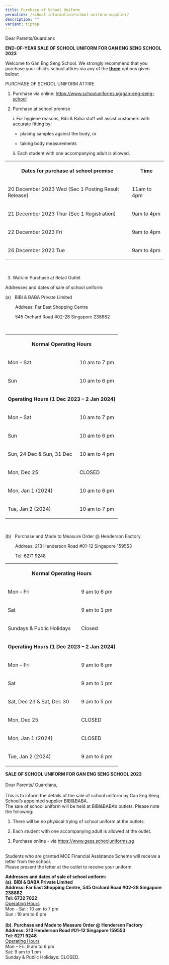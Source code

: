 ```yaml
---
title: Purchase of School Uniform
permalink: /school-information/school-uniform-supplier/
description: ""
variant: tiptap
---
```

<p>Dear Parents/Guardians</p><p><strong>END-OF-YEAR SALE OF SCHOOL UNIFORM FOR GAN ENG SENG SCHOOL 2023</strong></p><p>Welcome to Gan Eng Seng School. We strongly recommend that you purchase your child’s school attires via any of the <strong><u>three</u></strong> options given below:</p><p>PURCHASE OF SCHOOL UNIFORM ATTIRE</p><ol data-tight="true" class="tight"><li><p>Purchase via online: <a href="https://www.schooluniforms.sg/gan-eng-seng-school" rel="noopener noreferrer nofollow" target="_blank">https://www.schooluniforms.sg/gan-eng-seng-school</a></p><p></p></li><li><p>Purchase at school premise</p><p>i. For hygiene reasons, Bibi &amp; Baba staff will assist customers with accurate fitting by:</p><ul data-tight="true" class="tight"><li><p>placing samples against the body, or</p></li><li><p>taking body measurements</p></li></ul><p>ii. Each student with one accompanying adult is allowed.</p></li></ol><p></p><table><tbody><tr><th rowspan="1" colspan="1"><p>Dates for purchase at school premise</p></th><th rowspan="1" colspan="1"><p>Time</p></th></tr><tr><td rowspan="1" colspan="1"><p>20 December 2023 Wed (Sec 1 Posting Result Release)</p></td><td rowspan="1" colspan="1"><p>11am to 4pm</p></td></tr><tr><td rowspan="1" colspan="1"><p>21 December 2023 Thur (Sec 1 Registration)</p></td><td rowspan="1" colspan="1"><p>9am to 4pm</p></td></tr><tr><td rowspan="1" colspan="1"><p>22 December 2023 Fri</p></td><td rowspan="1" colspan="1"><p>9am to 4pm</p></td></tr><tr><td rowspan="1" colspan="1"><p>26 December 2023 Tue</p></td><td rowspan="1" colspan="1"><p>9am to 4pm</p></td></tr></tbody></table><p></p><p>&nbsp;</p><ol start="3" data-tight="true" class="tight"><li><p>Walk-in Purchase at Retail Outlet</p></li></ol><p>Addresses and dates of sale of school uniform:</p><p>(a)&nbsp; &nbsp;BIBI &amp; BABA Private Limited</p><p>&nbsp; &nbsp; &nbsp; &nbsp; Address: Far East Shopping Centre</p><p>&nbsp;&nbsp;&nbsp;&nbsp;&nbsp;&nbsp;&nbsp; 545 Orchard Road #02-28 Singapore 238882</p><p>&nbsp;&nbsp;&nbsp;&nbsp;&nbsp;&nbsp;&nbsp;&nbsp;&nbsp;&nbsp;&nbsp;&nbsp;&nbsp;</p><table><tbody><tr><th rowspan="1" colspan="2"><p>Normal Operating Hours</p></th></tr><tr><td rowspan="1" colspan="1"><p>Mon – Sat</p></td><td rowspan="1" colspan="1"><p>10 am to 7 pm</p></td></tr><tr><td rowspan="1" colspan="1"><p>Sun</p></td><td rowspan="1" colspan="1"><p>10 am to 6 pm</p></td></tr><tr><td rowspan="1" colspan="2"><p><strong>Operating Hours&nbsp;(1 Dec 2023 – 2 Jan 2024)</strong></p></td></tr><tr><td rowspan="1" colspan="1"><p>Mon – Sat</p></td><td rowspan="1" colspan="1"><p>10 am to 7 pm</p></td></tr><tr><td rowspan="1" colspan="1"><p>Sun</p></td><td rowspan="1" colspan="1"><p>10 am to 6 pm</p></td></tr><tr><td rowspan="1" colspan="1"><p>Sun, 24 Dec &amp; Sun, 31 Dec</p></td><td rowspan="1" colspan="1"><p>10 am to 4 pm</p></td></tr><tr><td rowspan="1" colspan="1"><p>Mon, Dec 25</p></td><td rowspan="1" colspan="1"><p>CLOSED</p></td></tr><tr><td rowspan="1" colspan="1"><p>Mon, Jan 1 (2024)</p></td><td rowspan="1" colspan="1"><p>10 am to 6 pm</p></td></tr><tr><td rowspan="1" colspan="1"><p>Tue, Jan 2 (2024)</p></td><td rowspan="1" colspan="1"><p>10 am to 7 pm</p></td></tr></tbody></table><p></p><p>&nbsp;&nbsp;&nbsp;&nbsp;&nbsp;&nbsp;&nbsp;&nbsp;&nbsp;</p><p>(b) &nbsp;&nbsp;Purchase and Made to Measure Order @ Henderson Factory&nbsp;</p><p>&nbsp; &nbsp; &nbsp; &nbsp; Address: 213 Henderson Road #01-12 Singapore 159553</p><p>&nbsp; &nbsp;&nbsp;&nbsp; &nbsp; Tel: 6271 9248</p><p></p><table><tbody><tr><th rowspan="1" colspan="2"><p>Normal Operating Hours</p></th></tr><tr><td rowspan="1" colspan="1"><p>Mon – Fri</p></td><td rowspan="1" colspan="1"><p>9 am to 6 pm</p></td></tr><tr><td rowspan="1" colspan="1"><p>Sat</p></td><td rowspan="1" colspan="1"><p>9 am to 1 pm</p></td></tr><tr><td rowspan="1" colspan="1"><p>Sundays &amp; Public Holidays</p></td><td rowspan="1" colspan="1"><p>Closed</p></td></tr><tr><td rowspan="1" colspan="2"><p><strong>Operating Hours&nbsp;(1 Dec 2023 – 2 Jan 2024)</strong></p></td></tr><tr><td rowspan="1" colspan="1"><p>Mon – Fri</p></td><td rowspan="1" colspan="1"><p>9 am to 6 pm</p></td></tr><tr><td rowspan="1" colspan="1"><p>Sat</p></td><td rowspan="1" colspan="1"><p>9 am to 1 pm</p></td></tr><tr><td rowspan="1" colspan="1"><p>Sat, Dec 23 &amp; Sat, Dec 30</p></td><td rowspan="1" colspan="1"><p>9 am to 5 pm</p></td></tr><tr><td rowspan="1" colspan="1"><p>Mon, Dec 25</p></td><td rowspan="1" colspan="1"><p>CLOSED</p></td></tr><tr><td rowspan="1" colspan="1"><p>Mon, Jan 1 (2024) </p></td><td rowspan="1" colspan="1"><p>CLOSED</p></td></tr><tr><td rowspan="1" colspan="1"><p>Tue, Jan 2 (2024)</p></td><td rowspan="1" colspan="1"><p>9 am to 6 pm</p></td></tr></tbody></table><p></p><p></p><p><strong>SALE OF SCHOOL UNIFORM FOR GAN ENG SENG SCHOOL 2023</strong> <br><br>Dear Parents/ Guardians, <br><br>This is to inform the details of the sale of school uniform by Gan Eng Seng School’s appointed supplier BIBI&amp;BABA. <br>The sale of school uniform will be held at BIBI&amp;BABA’s outlets. Please note the following: <br></p><ol data-tight="true" class="tight"><li><p>There will be no physical trying of school uniform at the outlets.</p></li><li><p>Each student with one accompanying adult is allowed at the outlet.</p></li><li><p>Purchase online - via <a href="https://www.gess.schooluniforms.sg" rel="noopener noreferrer nofollow" target="_blank">https://www.gess.schooluniforms.sg</a></p></li></ol><p><br>Students who are granted MOE Financial Assistance Scheme will receive a letter from the school. <br>Please present the letter at the outlet to receive your uniform. <br></p><p><strong>Addresses and dates of sale of school uniform:</strong> <br><strong>(a).</strong> <strong>BIBI &amp; BABA Private Limited</strong><br><strong>Address: Far East Shopping Centre, 545 Orchard Road #02-28 Singapore 238882</strong><br><strong>Tel: 6732 7022&nbsp;</strong><br><u>Operating Hours</u><br>Mon - Sat : 10 am to 7 pm<br>Sun : 10 am to 6 pm<br><br><strong>(b)</strong>. <strong>Purchase and Made to Measure Order @ Henderson Factory</strong><br><strong>Address: 213 Henderson Road #01-12 Singapore 159553</strong><br><strong>Tel: 6271 9248</strong><br><u>Operating Hours</u><br>Mon – Fri: 9 am to 6 pm<br>Sat: 9 am to 1 pm<br>Sunday &amp; Public Holidays: CLOSED.<br></p>